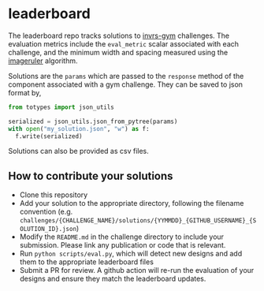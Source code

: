# leaderboard

The leaderboard repo tracks solutions to [invrs-gym](https://github.com/invrs-io/gym) challenges. The evaluation metrics include the `eval_metric` scalar associated with each challenge, and the minimum width and spacing measured using the [imageruler](https://github.com/NanoComp/imageruler) algorithm.

Solutions are the `params` which are passed to the `response` method of the component associated with a gym challenge. They can be saved to json format by,

```python
from totypes import json_utils

serialized = json_utils.json_from_pytree(params)
with open("my_solution.json", "w") as f:
  f.write(serialized)
```

Solutions can also be provided as csv files.

## How to contribute your solutions

- Clone this repository
- Add your solution to the appropriate directory, following the filename convention (e.g. `challenges/{CHALLENGE_NAME}/solutions/{YYMMDD}_{GITHUB_USERNAME}_{SOLUTION_ID}.json`)
- Modify the `README.md` in the challenge directory to include your submission. Please link any publication or code that is relevant.
- Run `python scripts/eval.py`, which will detect new designs and add them to the appropriate leaderboard files
- Submit a PR for review. A github action will re-run the evaluation of your designs and ensure they match the leaderboard updates.
